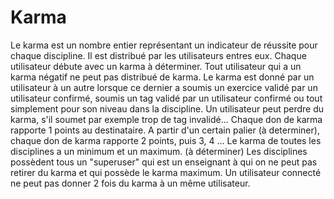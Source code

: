 # Karma

Le karma est un nombre entier représentant un indicateur de réussite pour chaque discipline.
Il est distribué par les utilisateurs entres eux. Chaque utilisateur débute avec un karma à déterminer.
Tout utilisateur qui a un karma négatif ne peut pas distribué de karma.
Le karma est donné par un utilisateur à un autre lorsque ce dernier a soumis un exercice validé par un utilisateur confirmé, soumis un tag validé par un utilisateur confirmé ou tout simplement pour son niveau dans la discipline.
Un utilisateur peut perdre du karma, s'il soumet par exemple trop de tag invalidé...
Chaque don de karma rapporte 1 points au destinataire.
A partir d'un certain palier (à determiner), chaque don de karma rapporte 2 points, puis 3, 4 ...
Le karma de toutes les disciplines a un minimum et un maximum. (à déterminer)
Les disciplines possèdent tous un "superuser" qui est un enseignant à qui on ne peut pas retirer du karma et qui possède le karma maximum.
Un utilisateur connecté ne peut pas donner 2 fois du karma à un même utilisateur. 
